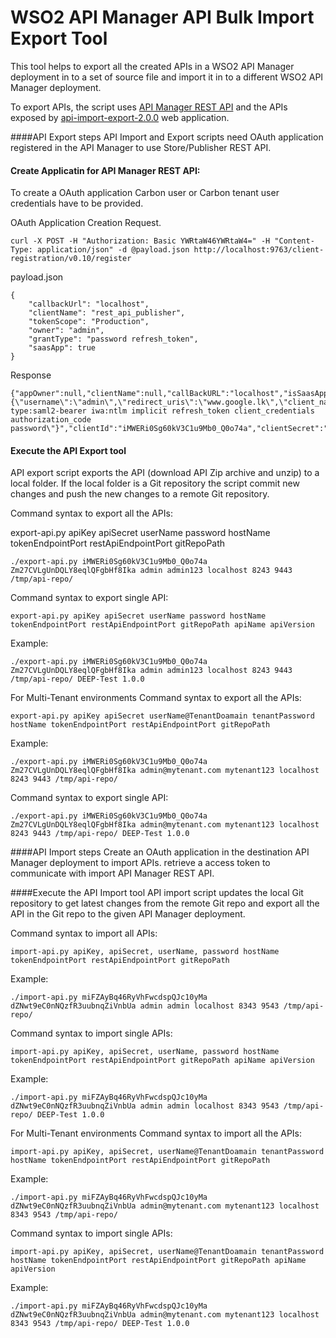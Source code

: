 # WSO2 API Manager API Bulk Import Export Tool

This tool helps to export all the created APIs in a WSO2 API Manager deployment in to a set of source file and import it in to a different WSO2 API Manager deployment.

To export APIs, the script uses [API Manager REST API](https://docs.wso2.com/display/AM200/Published+APIs) and the APIs exposed by [api-import-export-2.0.0](https://docs.wso2.com/display/AM200/Migrating+the+APIs+to+a+Different+Environment) web application.

####API Export steps
API Import and Export scripts need OAuth application registered in the API Manager to use Store/Publisher REST API.

#### Create Applicatin for API Manager REST API:
To create a OAuth application Carbon user or Carbon tenant user credentials have to be provided.

OAuth Application Creation Request.
```
curl -X POST -H "Authorization: Basic YWRtaW46YWRtaW4=" -H "Content-Type: application/json" -d @payload.json http://localhost:9763/client-registration/v0.10/register
```

payload.json
```
{
    "callbackUrl": "localhost",
    "clientName": "rest_api_publisher",
    "tokenScope": "Production",
    "owner": "admin",
    "grantType": "password refresh_token",
    "saasApp": true
}
```

Response
```
{"appOwner":null,"clientName":null,"callBackURL":"localhost","isSaasApplication":true,"jsonString":"{\"username\":\"admin\",\"redirect_uris\":\"www.google.lk\",\"client_name\":\"admin_rest_api_publisher\",\"grant_types\":\"urn:ietf:params:oauth:grant-type:saml2-bearer iwa:ntlm implicit refresh_token client_credentials authorization_code password\"}","clientId":"iMWERi0Sg60kV3C1u9Mb0_Q0o74a","clientSecret":"Zm27CVLgUnDQLY8eqlQFgbHf8Ika"}

```

#### Execute the API Export tool
API export script exports the API (download API Zip archive and unzip) to a local folder. If the local folder is a Git repository the script commit new changes and push the new changes to a remote Git repository.

Command syntax to export all the APIs: 

export-api.py apiKey apiSecret userName password hostName tokenEndpointPort restApiEndpointPort gitRepoPath
```
./export-api.py iMWERi0Sg60kV3C1u9Mb0_Q0o74a Zm27CVLgUnDQLY8eqlQFgbHf8Ika admin admin123 localhost 8243 9443 /tmp/api-repo/
```

Command syntax to export single API: 
```
export-api.py apiKey apiSecret userName password hostName tokenEndpointPort restApiEndpointPort gitRepoPath apiName apiVersion
```

Example:
```
./export-api.py iMWERi0Sg60kV3C1u9Mb0_Q0o74a Zm27CVLgUnDQLY8eqlQFgbHf8Ika admin admin123 localhost 8243 9443 /tmp/api-repo/ DEEP-Test 1.0.0
```

For Multi-Tenant environments
Command syntax to export all the APIs:
```
export-api.py apiKey apiSecret userName@TenantDoamain tenantPassword hostName tokenEndpointPort restApiEndpointPort gitRepoPath
```

Example:
```
./export-api.py iMWERi0Sg60kV3C1u9Mb0_Q0o74a Zm27CVLgUnDQLY8eqlQFgbHf8Ika admin@mytenant.com mytenant123 localhost 8243 9443 /tmp/api-repo/
```

Command syntax to export single API: 
```
./export-api.py iMWERi0Sg60kV3C1u9Mb0_Q0o74a Zm27CVLgUnDQLY8eqlQFgbHf8Ika admin@mytenant.com mytenant123 localhost 8243 9443 /tmp/api-repo/ DEEP-Test 1.0.0
```

####API Import steps
Create an OAuth application in the destination API Manager deployment to import APIs. retrieve a access token to communicate with import API Manager REST API.

####Execute the API Import tool
API import script updates the local Git repository to get latest changes from the remote Git repo and export all the API in the Git repo to the given API Manager deployment.

Command syntax to import all APIs: 
```
import-api.py apiKey, apiSecret, userName, password hostName tokenEndpointPort restApiEndpointPort gitRepoPath
```

Example:
```
./import-api.py miFZAyBq46RyVhFwcdspQJc10yMa dZNwt9eC0nNQzfR3uubnqZiVnbUa admin admin localhost 8343 9543 /tmp/api-repo/
```

Command syntax to import single APIs: 
```
import-api.py apiKey, apiSecret, userName, password hostName tokenEndpointPort restApiEndpointPort gitRepoPath apiName apiVersion
```

Example:
```
./import-api.py miFZAyBq46RyVhFwcdspQJc10yMa dZNwt9eC0nNQzfR3uubnqZiVnbUa admin admin localhost 8343 9543 /tmp/api-repo/ DEEP-Test 1.0.0
```

For Multi-Tenant environments
Command syntax to import all the APIs:

```
import-api.py apiKey, apiSecret, userName@TenantDoamain tenantPassword hostName tokenEndpointPort restApiEndpointPort gitRepoPath
```

Example:
```
./import-api.py miFZAyBq46RyVhFwcdspQJc10yMa dZNwt9eC0nNQzfR3uubnqZiVnbUa admin@mytenant.com mytenant123 localhost 8343 9543 /tmp/api-repo/
```

Command syntax to import single APIs: 
```
import-api.py apiKey, apiSecret, userName@TenantDoamain tenantPassword hostName tokenEndpointPort restApiEndpointPort gitRepoPath apiName apiVersion
```

Example:
```
./import-api.py miFZAyBq46RyVhFwcdspQJc10yMa dZNwt9eC0nNQzfR3uubnqZiVnbUa admin@mytenant.com mytenant123 localhost 8343 9543 /tmp/api-repo/ DEEP-Test 1.0.0
```